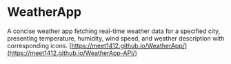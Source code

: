 # WeatherApp
 A concise weather app fetching real-time weather data for a specified city, presenting temperature, humidity, wind speed, and weather description with corresponding icons.
[https://meet1412.github.io/WeatherApp/](https://meet1412.github.io/WeatherApp-API/)
